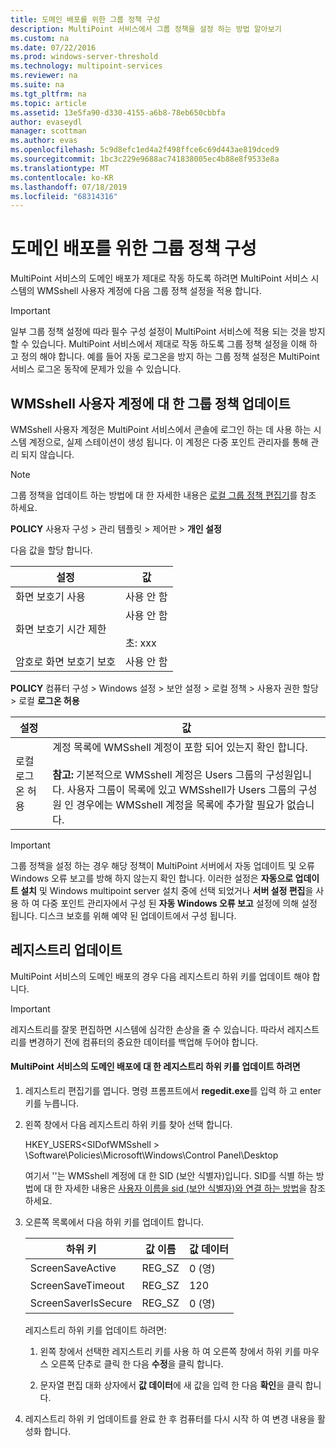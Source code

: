 ```yaml
---
title: 도메인 배포를 위한 그룹 정책 구성
description: MultiPoint 서비스에서 그룹 정책을 설정 하는 방법 알아보기
ms.custom: na
ms.date: 07/22/2016
ms.prod: windows-server-threshold
ms.technology: multipoint-services
ms.reviewer: na
ms.suite: na
ms.tgt_pltfrm: na
ms.topic: article
ms.assetid: 13e5fa90-d330-4155-a6b8-78eb650cbbfa
author: evaseydl
manager: scottman
ms.author: evas
ms.openlocfilehash: 5c9d8efc1ed4a2f498ffce6c69d443ae819dced9
ms.sourcegitcommit: 1bc3c229e9688ac741838005ec4b88e8f9533e8a
ms.translationtype: MT
ms.contentlocale: ko-KR
ms.lasthandoff: 07/18/2019
ms.locfileid: "68314316"
---
```

# <a name="configure-group-policies-for-a-domain-deployment"></a>도메인 배포를 위한 그룹 정책 구성
MultiPoint 서비스의 도메인 배포가 제대로 작동 하도록 하려면 MultiPoint 서비스 시스템의 WMSshell 사용자 계정에 다음 그룹 정책 설정을 적용 합니다.  
  
> [!IMPORTANT]  
> 일부 그룹 정책 설정에 따라 필수 구성 설정이 MultiPoint 서비스에 적용 되는 것을 방지할 수 있습니다. MultiPoint 서비스에서 제대로 작동 하도록 그룹 정책 설정을 이해 하 고 정의 해야 합니다. 예를 들어 자동 로그온을 방지 하는 그룹 정책 설정은 MultiPoint 서비스 로그온 동작에 문제가 있을 수 있습니다.  
  
## <a name="update-group-policies-for-the-wmsshell-user-account"></a>WMSshell 사용자 계정에 대 한 그룹 정책 업데이트 
WMSshell 사용자 계정은 MultiPoint 서비스에서 콘솔에 로그인 하는 데 사용 하는 시스템 계정으로, 실제 스테이션이 생성 됩니다. 이 계정은 다중 포인트 관리자를 통해 관리 되지 않습니다.
  
> [!NOTE]  
> 그룹 정책을 업데이트 하는 방법에 대 한 자세한 내용은 [로컬 그룹 정책 편집기](https://technet.microsoft.com/library/dn265982.aspx)를 참조 하세요.  
  
**POLICY** 사용자 구성 > 관리 템플릿 > 제어판 > **개인 설정**  
  
다음 값을 할당 합니다.  
  
|설정|값|  
|-----------|----------|  
|화면 보호기 사용|사용 안 함|  
|화면 보호기 시간 제한|사용 안 함<br /><br />초: xxx|  
|암호로 화면 보호기 보호|사용 안 함|  
  
**POLICY** 컴퓨터 구성 > Windows 설정 > 보안 설정 > 로컬 정책 > 사용자 권한 할당 > 로컬 **로그온 허용**  
  
|설정|값|  
|-----------|----------|  
|로컬 로그온 허용|계정 목록에 WMSshell 계정이 포함 되어 있는지 확인 합니다.<br /><br />**참고:** 기본적으로 WMSshell 계정은 Users 그룹의 구성원입니다. 사용자 그룹이 목록에 있고 WMSshell가 Users 그룹의 구성원 인 경우에는 WMSshell 계정을 목록에 추가할 필요가 없습니다.|  
  
> [!IMPORTANT]  
> 그룹 정책을 설정 하는 경우 해당 정책이 MultiPoint 서버에서 자동 업데이트 및 오류 Windows 오류 보고를 방해 하지 않는지 확인 합니다. 이러한 설정은 **자동으로 업데이트 설치** 및 Windows multipoint server 설치 중에 선택 되었거나 **서버 설정 편집**을 사용 하 여 다중 포인트 관리자에서 구성 된 **자동 Windows 오류 보고** 설정에 의해 설정 됩니다. 디스크 보호를 위해 예약 된 업데이트에서 구성 됩니다.  
  
## <a name="update-the-registry"></a>레지스트리 업데이트  
MultiPoint 서비스의 도메인 배포의 경우 다음 레지스트리 하위 키를 업데이트 해야 합니다.  
  
> [!IMPORTANT]  
> 레지스트리를 잘못 편집하면 시스템에 심각한 손상을 줄 수 있습니다. 따라서 레지스트리를 변경하기 전에 컴퓨터의 중요한 데이터를 백업해 두어야 합니다.  
  
#### <a name="to-update-registry-subkeys-for-a-domain-deployment-of-multipoint-services"></a>MultiPoint 서비스의 도메인 배포에 대 한 레지스트리 하위 키를 업데이트 하려면  
  
1.  레지스트리 편집기를 엽니다. 명령 프롬프트에서 **regedit.exe**를 입력 하 고 enter 키를 누릅니다.  
  
2.  왼쪽 창에서 다음 레지스트리 하위 키를 찾아 선택 합니다.  
  
    HKEY_USERS\<SIDofWMSshell > \Software\Policies\Microsoft\Windows\Control Panel\Desktop  
  
    여기서 '<SIDofWMSshell>'는 WMSshell 계정에 대 한 SID (보안 식별자)입니다. SID를 식별 하는 방법에 대 한 자세한 내용은 [사용자 이름을 sid (보안 식별자)와 연결 하는 방법](https://support.microsoft.com/kb/154599)을 참조 하세요.  
  
3.  오른쪽 목록에서 다음 하위 키를 업데이트 합니다.  
  
    |하위 키|값 이름|값 데이터|  
    |----------|--------------|--------------|  
    |ScreenSaveActive|REG_SZ|0 (영)|  
    |ScreenSaveTimeout|REG_SZ|120|  
    |ScreenSaverIsSecure|REG_SZ|0 (영)|  
  
    레지스트리 하위 키를 업데이트 하려면:  
  
    1.  왼쪽 창에서 선택한 레지스트리 키를 사용 하 여 오른쪽 창에서 하위 키를 마우스 오른쪽 단추로 클릭 한 다음 **수정**을 클릭 합니다.  
  
    2.  문자열 편집 대화 상자에서 **값 데이터**에 새 값을 입력 한 다음 **확인**을 클릭 합니다.  
  
4.  레지스트리 하위 키 업데이트를 완료 한 후 컴퓨터를 다시 시작 하 여 변경 내용을 활성화 합니다. 
